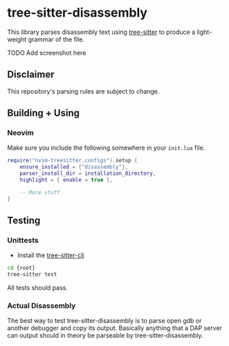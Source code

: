 # tree-sitter-disassembly
This library parses disassembly text using
[tree-sitter](https://tree-sitter.github.io/tree-sitter) to produce
a light-weight grammar of the file.

TODO Add screenshot here


## Disclaimer
This repository's parsing rules are subject to change.


## Building + Using
### Neovim
Make sure you include the following somewhere in your `init.lua` file.

```lua
require("nvim-treesitter.configs").setup {
    ensure_installed = {"disassembly"},
    parser_install_dir = installation_directory,
    highlight = { enable = true },

    -- More stuff
}
```


## Testing
### Unittests
- Install the [tree-sitter-cli](https://www.npmjs.com/package/tree-sitter-cli)
```sh
cd {root}
tree-sitter test
```

All tests should pass.


### Actual Disassembly
The best way to test tree-sitter-disassembly is to parse open gdb or another
debugger and copy its output. Basically anything that a DAP server can output
should in theory be parseable by tree-sitter-disassembly.
